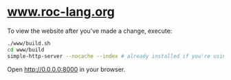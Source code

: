 # www.roc-lang.org

To view the website after you've made a change, execute:
```bash
./www/build.sh
cd www/build
simple-http-server --nocache --index # already installed if you're using `nix develop`, otherwise use `cargo install simple-http-server`
```
Open http://0.0.0.0:8000 in your browser.



